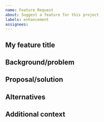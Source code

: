 ```yaml
---
name: Feature Request
about: Suggest a feature for this project
labels: enhancement
assignees:
---
```

<!--- Provide a general summary of your feature request in the title above. -->

<!-- Give your feature a short title here. -->
## My feature title
<!-- Provide a short and clear description of the feature. -->

## Background/problem
<!--
Provide background details to show why this feature is necessary. Is your
feature request related to a problem? If so, please describe the problem.
Provide as much detail as possible.
-->

## Proposal/solution
<!--
Provide a short and clear description of the solution you'd like. Include code
examples, if possible. Feel free to use pseudo-code to show how you think the
feature should work.
-->

## Alternatives
<!-- Describe any alternative solutions or features you've considered. -->

## Additional context
<!-- Please provide any other context or code examples that may help. -->
